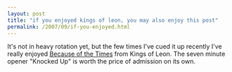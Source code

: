 ```yaml
---
layout: post
title: "if you enjoyed kings of leon, you may also enjoy this post"
permalink: /2007/09/if-you-enjoyed.html
---
```


<p>It's not in heavy rotation yet, but the few times I've cued it up recently I've really enjoyed <a href="http://www.amazon.com/exec/obidos/ASIN/B000MRA3NU/statingtheobviou/ref=nosim/">Because of the Times</a> from Kings of Leon.  The seven minute opener "Knocked Up" is worth the price of admission on its own.</p>



